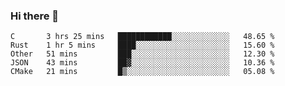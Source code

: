 ### Hi there 👋

<!--
**WShiBin/WShiBin** is a ✨ _special_ ✨ repository because its `README.md` (this file) appears on your GitHub profile.

Here are some ideas to get you started:

- 🔭 I’m currently working on ...
- 🌱 I’m currently learning ...
- 👯 I’m looking to collaborate on ...
- 🤔 I’m looking for help with ...
- 💬 Ask me about ...
- 📫 How to reach me: ...
- 😄 Pronouns: ...
- ⚡ Fun fact: ...
-->

<!--START_SECTION:waka-->
```text
C       3 hrs 25 mins   ████████████░░░░░░░░░░░░░   48.65 % 
Rust    1 hr 5 mins     ████░░░░░░░░░░░░░░░░░░░░░   15.60 % 
Other   51 mins         ███░░░░░░░░░░░░░░░░░░░░░░   12.30 % 
JSON    43 mins         ██▓░░░░░░░░░░░░░░░░░░░░░░   10.36 % 
CMake   21 mins         █▒░░░░░░░░░░░░░░░░░░░░░░░   05.08 % 
```
<!--END_SECTION:waka-->
